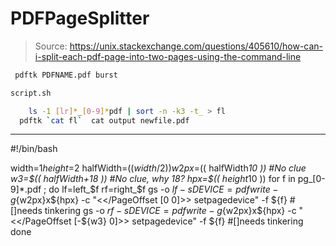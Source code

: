 # PDFPageSplitter

> Source: https://unix.stackexchange.com/questions/405610/how-can-i-split-each-pdf-page-into-two-pages-using-the-command-line


```sh
 pdftk PDFNAME.pdf burst
```

```sh
script.sh
```

```sh
    ls -1 [lr]*_[0-9]*pdf | sort -n -k3 -t_ > fl
  pdftk `cat fl`  cat output newfile.pdf 

```


----------
#!/bin/bash

  width=$1
  height=$2
  halfWidth=$(( width / 2 ))
  w2px=$(( halfWidth*10 )) #No clue
  w3=$(( halfWidth+18 )) #No clue, why 18?
  hpx=$((  height*10 ))
  for f in  pg_[0-9]*.pdf ; do
   lf=left_$f
   rf=right_$f
   gs -o ${lf} -sDEVICE=pdfwrite -g${w2px}x${hpx} -c "<</PageOffset [0 0]>> setpagedevice" -f ${f} #[]needs tinkering
   gs -o ${rf} -sDEVICE=pdfwrite -g${w2px}x${hpx} -c "<</PageOffset [-${w3} 0]>> setpagedevice" -f ${f} #[]needs tinkering
  done
